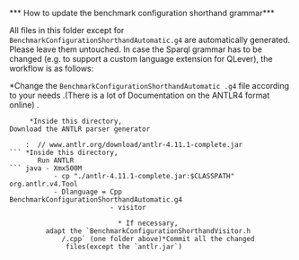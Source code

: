 *** How to update the benchmark configuration shorthand grammar***

All files in this folder except for `BenchmarkConfigurationShorthandAutomatic.g4` are automatically generated.
Please leave them untouched. In case the Sparql grammar has to be changed (e.g. to support
a custom language extension for QLever),
the workflow is as follows:

*Change the `BenchmarkConfigurationShorthandAutomatic
     .g4` file according to your needs
     .(There is a lot of Documentation on the ANTLR4 format online)
     .

         *Inside this directory,
    Download the ANTLR parser generator
``` wget http
    :  // www.antlr.org/download/antlr-4.11.1-complete.jar
``` *Inside this directory,
       Run ANTLR
``` java - Xmx500M
           - cp "./antlr-4.11.1-complete.jar:$CLASSPATH" org.antlr.v4.Tool
           - Dlanguage = Cpp BenchmarkConfigurationShorthandAutomatic.g4
                         - visitor
```

                               * If necessary,
             adapt the `BenchmarkConfigurationShorthandVisitor.h
                 /.cpp` (one folder above)*Commit all the changed
                  files(except the `antlr.jar`)
